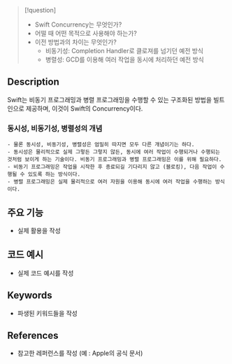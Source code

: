 >[!question]
>- Swift Concurrency는 무엇인가?
>- 어떨 때 어떤 목적으로 사용해야 하는가?
>- 이전 방법과의 차이는 무엇인가?
>    - 비동기성: Completion Handler로 클로져를 넘기던 예전 방식
>    - 병렬성: GCD를 이용해 여러 작업을 동시에 처리하던 예전 방식

## Description
Swift는 비동기 프로그래밍과 병렬 프로그래밍을 수행할 수 있는 구조화된 방법을 빌트인으로 제공하며, 이것이 Swift의 Concurrency이다.

### 동시성, 비동기성, 병렬성의 개념
	- 물론 동시성, 비동기성, 병렬성은 엄밀히 따지면 모두 다른 개념이기는 하다.
	- 동시성은 물리적으로 실제 그렇든 그렇지 않든, 동시에 여러 작업이 수행되거나 수행되는 것처럼 보이게 하는 기술이다. 비동기 프로그래밍과 병렬 프로그래밍은 이를 위해 필요하다.
	- 비동기 프로그래밍은 작업을 시작한 후 종료되길 기다리지 않고 (블로킹), 다음 작업이 수행될 수 있도록 하는 방식이다.
	- 병렬 프로그래밍은 실제 물리적으로 여러 자원을 이용해 동시에 여러 작업을 수행하는 방식이다.

## 주요 기능
+ 실제 활용을 작성

## 코드 예시
+ 실제 코드 예시를 작성

## Keywords
+ 파생된 키워드들을 작성

## References
- 참고한 레퍼런스를 작성 (예 : Apple의 공식 문서)